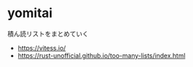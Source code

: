 # yomitai

積ん読リストをまとめていく

- https://vitess.io/
- https://rust-unofficial.github.io/too-many-lists/index.html
